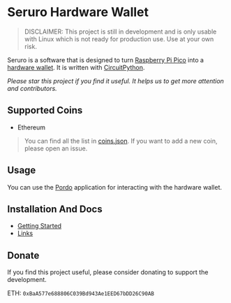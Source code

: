 # Seruro Hardware Wallet

> DISCLAIMER: This project is still in development and is only usable with Linux which is not ready for production use. Use at your own risk.

Seruro is a software that is designed to turn [Raspberry Pi Pico](https://www.raspberrypi.com/products/raspberry-pi-pico/) into a [hardware wallet](https://crypto.com/university/what-is-a-hardware-wallet). It is written with [CircuitPython](https://circuitpython.org/). 

*Please star this project if you find it useful. It helps us to get more attention and contributors.*

## Supported Coins

- Ethereum

> You can find all the list in [coins.json](pordo/src/coins.json). If you want to add a new coin, please open an issue.

## Usage

You can use the [Pordo](pordo/README.md) application for interacting with the hardware wallet.

## Installation And Docs

- [Getting Started](docs/getting-started.md)
- [Links](docs/links.md)

## Donate

If you find this project useful, please consider donating to support the development.

ETH: ```0xBaA577e688806C039Bd943Ae1EED67bDD26C90AB```